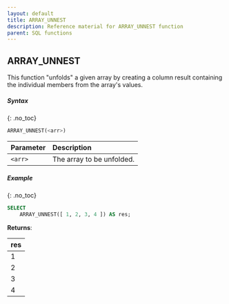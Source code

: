 ```yaml
---
layout: default
title: ARRAY_UNNEST
description: Reference material for ARRAY_UNNEST function
parent: SQL functions
---
```

## ARRAY\_UNNEST

This function "unfolds" a given array by creating a column result containing the individual members from the array's values.

##### Syntax
{: .no_toc}

```sql
ARRAY_UNNEST(<arr>)
```

| Parameter | Description               |
| :--------- | :------------------------- |
| `<arr>`   | The array to be unfolded. |

##### Example
{: .no_toc}

```sql
SELECT
	ARRAY_UNNEST([ 1, 2, 3, 4 ]) AS res;
```

**Returns**:

| res |
| :--- |
| 1   |
| 2   |
| 3   |
| 4   |
